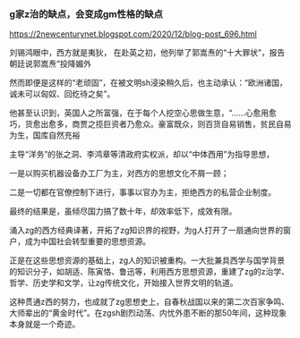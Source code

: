 ### g家z治的缺点，会变成gm性格的缺点
https://2newcenturynet.blogspot.com/2020/12/blog-post_696.html

刘锡鸿眼中，西方就是夷狄，
在赴英之初，他列举了郭嵩焘的“十大罪状”，报告朝廷说郭嵩焘“投降媚外

然而即便是这样的“老顽固”，在被文明sh浸染稍久后，也主动承认：“欧洲诸国，诚未可以匈奴、回纥待之矣”。

他甚至认识到，英国人之所富强，在于每个人挖空心思做生意，“……心愈用愈巧，货愈出愈多，商贾之揽巨资者乃愈众。豪富既众，则百货自易销售，贫民自易为生，国库自然充裕

主导“洋务”的张之洞、李鸿章等清政府实权派，却以“中体西用”为指导思想，

一是以购买机器设备办工厂为主，对西方的思想文化不屑一顾；

二是一切都在官僚控制下进行，事事以官办为主，拒绝西方的私营企业制度。

最终的结果是，虽倾尽国力搞了数十年，却效率低下，成效有限。

涌入zg的西方经典译著，开拓了zg知识界的视野，为g人打开了一扇通向世界的窗户，成为中国社会转型重要的思想资源。

正是在这些思想资源的基础上，zg人的知识被重构。一大批兼具西学与国学背景的知识分子，如胡适、陈寅恪、鲁迅等，利用西方思想资源，重建了zg的z治学、哲学、历史学和文学，让zg传统文化，开始接入世界文明的轨道。

这种贯通z西的努力，也成就了zg思想史上，自春秋战国以来的第二次百家争鸣、大师辈出的“黄金时代”。在zgsh剧烈动荡、内忧外患不断的那50年间，这种现象本身就是一个奇迹。

